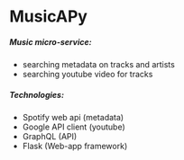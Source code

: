 # MusicAPy

##### Music micro-service:

* searching metadata on tracks and artists
* searching youtube video for tracks

##### Technologies:

* Spotify web api (metadata)
* Google API client (youtube)
* GraphQL (API)
* Flask (Web-app framework)
